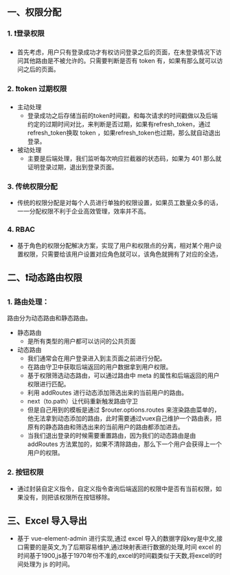 ## 一、权限分配

### 1. ❗登录权限 

+ 首先考虑，用户只有登录成功才有权访问登录之后的页面，在未登录情况下访问其他路由是不被允许的。只需要判断是否有 token 有，如果有那么就可以访问之后的页面。

### 2. ❗token 过期权限

+ 主动处理
  + 登录成功之后存储当前的token时间戳，和每次请求的时间戳做以及后端约定的过期时间对比，来判断是否过期，如果有refresh_token，通过refresh_token换取 token ，如果refresh_token也过期，那么就自动退出登录。
+ 被动处理
  + 主要是后端处理，我们监听每次响应拦截器的状态码，如果为 401 那么就证明登录过期，退出到登录页面。

### 3. 传统权限分配

+ 传统的权限分配是对每个人员进行单独的权限设置，如果员工数量众多的话，一一分配权限不利于企业高效管理，效率并不高。

### 4. RBAC

+ 基于角色的权限分配解决方案，实现了用户和权限点的分离，相对某个用户设置权限，只需要给该用户设置对应角色就可以，该角色就拥有了对应的全选，

## 二、❗动态路由权限

### 1. 路由处理：

路由分为动态路由和静态路由。

+ 静态路由
  + 是所有类型的用户都可以访问的公共页面
+ 动态路由
  + 我们通常会在用户登录进入到主页面之前进行分配。
  + 在路由守卫中获取后端返回的用户数据拿到用户权限。
  + 基于权限筛选动态路由，可以通过路由中 meta 的属性和后端返回的用户权限进行匹配。
  + 利用 addRoutes 进行动态添加筛选出来的当前用户的路由。
  + next（to.path）让代码重新触发路由守卫
  + 但是自己用到的模板是通过 $router.options.routes 来渲染路由菜单的，他无法拿到动态添加的路由，此时需要通过vuex自己维护一个路由表，把原有的静态路由和筛选出来的当前用户的路由都添加进去。
  + 当我们退出登录的时候需要重置路由，因为我们的动态路由是由 addRoutes 方法累加的，如果不清除路由，那么下一个用户会获得上一个用户的权限。


### 2. 按钮权限

+ 通过封装自定义指令，自定义指令查询后端返回的权限中是否有当前权限，如果没有，则把该权限所在按钮移除。


## 三、Excel 导入导出

+ 基于 vue-element-admin 进行实现,通过 excel 导入的数据字段key是中文,接口需要的是英文,为了后期容易维护,通过映射表进行数据的处理,时间 excel 的时间基于1900,js基于1970年份不准的,excel的时间戳类似于天数,将excel的时间处理为 js 的时间。

